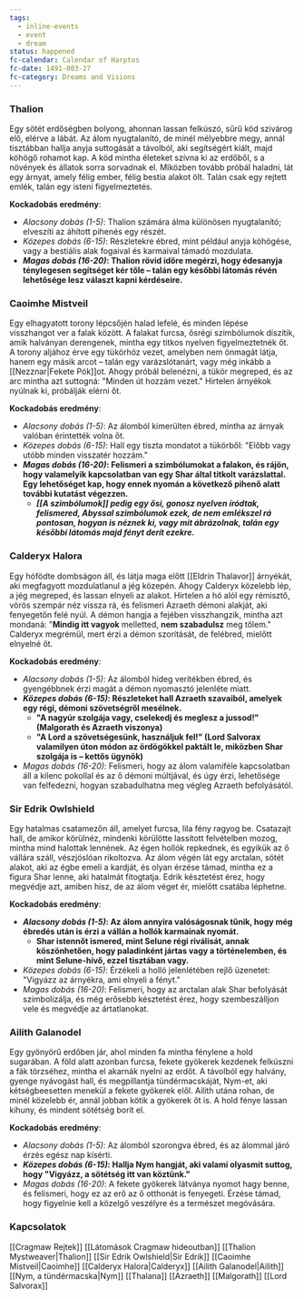 ```yaml
---
tags:
  - inline-events
  - event
  - dream
status: happened
fc-calendar: Calendar of Harptos
fc-date: 1491-003-27
fc-category: Dreams and Visions
---
```



### **Thalion**

Egy sötét erdőségben bolyong, ahonnan lassan felkúszó, sűrű köd szivárog elő, elérve a lábát. Az álom nyugtalanító, de minél mélyebbre megy, annál tisztábban hallja anyja suttogását a távolból, aki segítségért kiált, majd köhögő rohamot kap. A köd mintha életeket szívna ki az erdőből, s a növények és állatok sorra sorvadnak el. Miközben tovább próbál haladni, lát egy árnyat, amely félig ember, félig bestia alakot ölt. Talán csak egy rejtett emlék, talán egy isteni figyelmeztetés.

**Kockadobás eredmény**:

- _Alacsony dobás (1-5)_: Thalion számára álma különösen nyugtalanító; elveszíti az áhított pihenés egy részét.
- _Közepes dobás (6-15)_: Részletekre ébred, mint például anyja köhögése, vagy a bestiális alak fogaival és karmaival támadó mozdulata.
- _**Magas dobás (16-20)**_**: Thalion rövid időre megérzi, hogy édesanyja ténylegesen segítséget kér tőle – talán egy későbbi látomás révén lehetősége lesz választ kapni kérdéseire.**

### **Caoimhe Mistveil**

Egy elhagyatott torony lépcsőjén halad lefelé, és minden lépése visszhangot ver a falak között. A falakat furcsa, ősrégi szimbólumok díszítik, amik halványan derengenek, mintha egy titkos nyelven figyelmeztetnék őt. A torony aljához érve egy tükörhöz vezet, amelyben nem önmagát látja, hanem egy másik arcot – talán egy varázslótanárt, vagy még inkább a [[Nezznar|Fekete Pók]]ot. Ahogy próbál belenézni, a tükör megreped, és az arc mintha azt suttogná: "Minden út hozzám vezet." Hirtelen árnyékok nyúlnak ki, próbálják elérni őt.

**Kockadobás eredmény**:

- _Alacsony dobás (1-5)_: Az álomból kimerülten ébred, mintha az árnyak valóban érintették volna őt.
- _Közepes dobás (6-15)_: Hall egy tiszta mondatot a tükörből: "Előbb vagy utóbb minden visszatér hozzám."
- _**Magas dobás (16-20)**_**: Felismeri a szimbólumokat a falakon, és rájön, hogy valamelyik kapcsolatban van egy Shar által titkolt varázslattal. Egy lehetőséget kap, hogy ennek nyomán a következő pihenő alatt további kutatást végezzen.**
	- _**[[A szimbólumok]] pedig egy ősi, gonosz nyelven íródtak, felismered, Abyssal szimbólumok ezek, de nem emlékszel rá pontosan, hogyan is néznek ki, vagy mit ábrázolnak, talán egy későbbi látomás majd fényt derít ezekre.**_

### **Calderyx Halora**

Egy hófödte dombságon áll, és látja maga előtt [[Eldrin Thalavor]] árnyékát, aki megfagyott mozdulatlanul a jég közepén. Ahogy Calderyx közelebb lép, a jég megreped, és lassan elnyeli az alakot. Hirtelen a hó alól egy rémisztő, vörös szempár néz vissza rá, és felismeri Azraeth démoni alakját, aki fenyegetőn felé nyúl. A démon hangja a fejében visszhangzik, mintha azt mondaná: "**Mindig itt vagyok** melletted, **nem szabadulsz** meg tőlem." Calderyx megrémül, mert érzi a démon szorítását, de felébred, mielőtt elnyelné őt.

**Kockadobás eredmény**:

- _Alacsony dobás (1-5)_: Az álomból hideg verítékben ébred, és gyengébbnek érzi magát a démon nyomasztó jelenléte miatt.
- _**Közepes dobás (6-15)**_**: Részleteket hall Azraeth szavaiból, amelyek egy régi, démoni szövetségről mesélnek.**
	- **"A nagyúr szolgája vagy, cselekedj és meglesz a jussod!" (Malgorath és Azraeth viszonya)**
	- **"A Lord a szövetségesünk, használjuk fel!" (Lord Salvorax valamilyen úton módon az ördögökkel paktált le, miközben Shar szolgája is – kettős ügynök)**
- _Magas dobás (16-20)_: Felismeri, hogy az álom valamiféle kapcsolatban áll a kilenc pokollal és az ő démoni múltjával, és úgy érzi, lehetősége van felfedezni, hogyan szabadulhatna meg végleg Azraeth befolyásától.

### **Sir Edrik Owlshield**

Egy hatalmas csatamezőn áll, amelyet furcsa, lila fény ragyog be. Csatazajt hall, de amikor körülnéz, mindenki körülötte lassított felvételben mozog, mintha mind halottak lennének. Az égen hollók repkednek, és egyikük az ő vállára száll, vészjóslóan rikoltozva. Az álom végén lát egy arctalan, sötét alakot, aki az égbe emeli a kardját, és olyan érzése támad, mintha ez a figura Shar lenne, aki hatalmát fitogtatja. Edrik késztetést érez, hogy megvédje azt, amiben hisz, de az álom véget ér, mielőtt csatába léphetne.

**Kockadobás eredmény**:

- _**Alacsony dobás (1-5)**_**: Az álom annyira valóságosnak tűnik, hogy még ébredés után is érzi a vállán a hollók karmainak nyomát.**
	- **Shar istennőt ismered, mint Selune régi riválisát, annak köszönhetően, hogy paladinként jártas vagy a történelemben, és mint Selune-hívő, ezzel tisztában vagy.**
- _Közepes dobás (6-15)_: Érzékeli a holló jelenlétében rejlő üzenetet: "Vigyázz az árnyékra, ami elnyeli a fényt."
- _Magas dobás (16-20)_: Felismeri, hogy az arctalan alak Shar befolyását szimbolizálja, és még erősebb késztetést érez, hogy szembeszálljon vele és megvédje az ártatlanokat.

### **Ailith Galanodel**

Egy gyönyörű erdőben jár, ahol minden fa mintha fénylene a hold sugarában. A föld alatt azonban furcsa, fekete gyökerek kezdenek felkúszni a fák törzséhez, mintha el akarnák nyelni az erdőt. A távolból egy halvány, gyenge nyávogást hall, és megpillantja tündérmacskáját, Nym-et, aki kétségbeesetten menekül a fekete gyökerek elől. Ailith utána rohan, de minél közelebb ér, annál jobban kötik a gyökerek őt is. A hold fénye lassan kihuny, és mindent sötétség borít el.

**Kockadobás eredmény**:

- _Alacsony dobás (1-5)_: Az álomból szorongva ébred, és az álommal járó érzés egész nap kísérti.
- _**Közepes dobás (6-15)**_**: Hallja Nym hangját, aki valami olyasmit suttog, hogy "Vigyázz, a sötétség itt van köztünk."**
- _Magas dobás (16-20)_: A fekete gyökerek látványa nyomot hagy benne, és felismeri, hogy ez az erő az ő otthonát is fenyegeti. Érzése támad, hogy figyelnie kell a közelgő veszélyre és a természet megóvására.

### **Kapcsolatok**
[[Cragmaw Rejtek]]
[[Látomások Cragmaw hideoutban]]
[[Thalion Mystweaver|Thalion]]
[[Sir Edrik Owlshield|Sir Edrik]]
[[Caoimhe Mistveil|Caoimhe]]
[[Calderyx Halora|Calderyx]]
[[Ailith Galanodel|Ailith]]
[[Nym, a tündérmacska|Nym]]
[[Thalana]]
[[Azraeth]]
[[Malgorath]]
[[Lord Salvorax]]